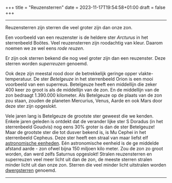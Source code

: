+++
title = "Reuzensterren"
date = 2023-11-17T19:54:58+01:00
draft = false
+++

---
Reuzensterren zijn sterren die veel groter zijn dan onze zon.

Een voorbeeld van een reuzenster is de heldere ster *Arcturus* in het
sterrenbeeld Boötes. Veel reuzensterren zijn roodachtig van kleur.
Daarom noemen we ze wel eens *rode reuzen*.

Er zijn ook sterren bekend die nog veel groter zijn dan een reuzenster.
Deze sterren worden *superreuzen* genoemd.

Ook deze zijn meestal rood door de betrekkelijk geringe opper
vlakte-temperatuur. De ster *Betelgeuze* in het sterrenbeeld Orion is
een mooi voorbeeld van een superreus. Betelgeuze heeft een middellijn
die zeker 400 keer zo groot is als de middellijn van de zon. En de
middellijn van de zon bedraagt 1.390.000 kilometer. Als Betelgeuze op de
plaats van de zon zou staan, zouden de planeten Mercurius, Venus, Aarde
en ook Mars door deze ster zijn opgeslokt.

Vele jaren lang is Betelgeuze de grootste ster geweest die we kenden.
Enkele jaren geleden is ontdekt dat de verander lijke ster S Doradus (in
het sterrenbeeld Goudvis) nog eens 30% groter is dan de ster Betelgeuze!
Maar de grootste ster die tot dusver bekend is, is Mu Cephei in het
sterrenbeeld Cepheus. Deze ster heeft een straal van maar liefst elf
[astronomische eenheden](/encyclopedie/ae). Eén astronomische eenheid
is de ge middelde afstand aarde - zon ofwel bijna 150 miljoen kilo
meter. Zou de zon zo groot worden, dan werd zelfs Saturnus opgeslokt!
Stralen reuzensterren en superreuzen veel meer licht uit dan de zon, de
meeste sterren stralen minder licht uit dan onze zon. Sterren die veel
minder licht uitstralen worden [dwergsterren](/encyclopedie/dwergste)
genoemd.

---
